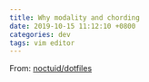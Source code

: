 ```yaml
---
title: Why modality and chording
date: 2019-10-15 11:12:10 +0800
categories: dev
tags: vim editor
---
```


From: [noctuid/dotfiles](https://github.com/noctuid/dotfiles/blob/master/emacs/editing.org)
<!-- more -->

